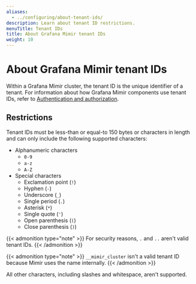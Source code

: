 ```yaml
---
aliases:
  - ../configuring/about-tenant-ids/
description: Learn about tenant ID restrictions.
menuTitle: Tenant IDs
title: About Grafana Mimir tenant IDs
weight: 10
---
```


# About Grafana Mimir tenant IDs

Within a Grafana Mimir cluster, the tenant ID is the unique identifier of a tenant.
For information about how Grafana Mimir components use tenant IDs, refer to [Authentication and authorization](/docs/mimir/<MIMIR_VERSION>/manage/secure/authentication-and-authorization/).

## Restrictions

Tenant IDs must be less-than or equal-to 150 bytes or characters in length and can only include the following supported characters:

- Alphanumeric characters
  - `0-9`
  - `a-z`
  - `A-Z`
- Special characters
  - Exclamation point (`!`)
  - Hyphen (`-`)
  - Underscore (`_`)
  - Single period (`.`)
  - Asterisk (`*`)
  - Single quote (`'`)
  - Open parenthesis (`(`)
  - Close parenthesis (`)`)

{{< admonition type="note" >}}
For security reasons, `.` and `..` aren't valid tenant IDs.
{{< /admonition >}}

{{< admonition type="note" >}}
`__mimir_cluster` isn't a valid tenant ID because Mimir uses the name internally.
{{< /admonition >}}

All other characters, including slashes and whitespace, aren't supported.

